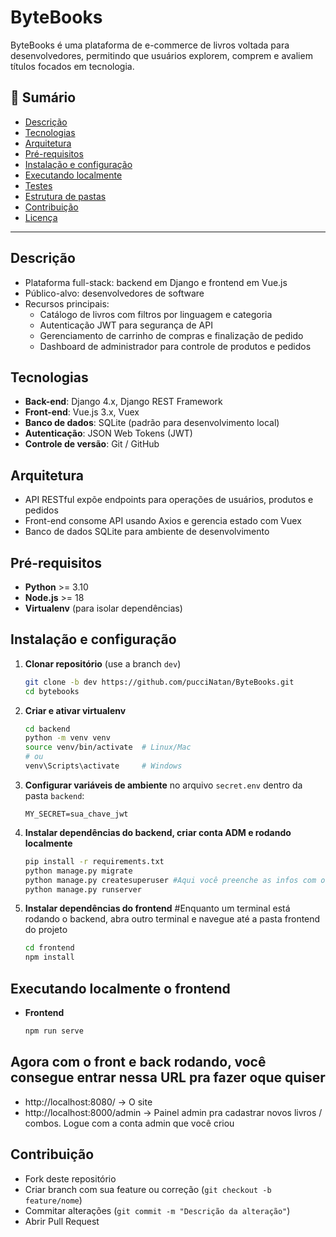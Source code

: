 # ByteBooks

ByteBooks é uma plataforma de e-commerce de livros voltada para desenvolvedores, permitindo que usuários explorem, comprem e avaliem títulos focados em tecnologia.

## 📝 Sumário
- [Descrição](#descrição)
- [Tecnologias](#tecnologias)
- [Arquitetura](#arquitetura)
- [Pré-requisitos](#pré-requisitos)
- [Instalação e configuração](#instalação-e-configuração)
- [Executando localmente](#executando-localmente)
- [Testes](#testes)
- [Estrutura de pastas](#estrutura-de-pastas)
- [Contribuição](#contribuição)
- [Licença](#licença)

---

## Descrição
- Plataforma full-stack: backend em Django e frontend em Vue.js
- Público-alvo: desenvolvedores de software
- Recursos principais:
  - Catálogo de livros com filtros por linguagem e categoria
  - Autenticação JWT para segurança de API
  - Gerenciamento de carrinho de compras e finalização de pedido
  - Dashboard de administrador para controle de produtos e pedidos

## Tecnologias
- **Back-end**: Django 4.x, Django REST Framework
- **Front-end**: Vue.js 3.x, Vuex
- **Banco de dados**: SQLite (padrão para desenvolvimento local)
- **Autenticação**: JSON Web Tokens (JWT)
- **Controle de versão**: Git / GitHub

## Arquitetura
- API RESTful expõe endpoints para operações de usuários, produtos e pedidos
- Front-end consome API usando Axios e gerencia estado com Vuex
- Banco de dados SQLite para ambiente de desenvolvimento

## Pré-requisitos
- **Python** >= 3.10
- **Node.js** >= 18
- **Virtualenv** (para isolar dependências)

## Instalação e configuração
1. **Clonar repositório** (use a branch `dev`)
   ```bash
   git clone -b dev https://github.com/pucciNatan/ByteBooks.git
   cd bytebooks
   ```
2. **Criar e ativar virtualenv**
   ```bash
   cd backend
   python -m venv venv
   source venv/bin/activate  # Linux/Mac
   # ou
   venv\Scripts\activate     # Windows
   ```
3. **Configurar variáveis de ambiente** no arquivo `secret.env` dentro da pasta `backend`:
   ```secret.env
   MY_SECRET=sua_chave_jwt
   ```
4. **Instalar dependências do backend, criar conta ADM e rodando localmente**
   ```bash
   pip install -r requirements.txt
   python manage.py migrate
   python manage.py createsuperuser #Aqui você preenche as infos com oque você quiser pra criar sua conta ADM
   python manage.py runserver
   ```
5. **Instalar dependências do frontend**
   #Enquanto um terminal está rodando o backend, abra outro terminal e navegue até a pasta frontend do projeto
   ```bash
   cd frontend
   npm install
   ```

## Executando localmente o frontend
- **Frontend**
  ```bash
  npm run serve
  ```

## Agora com o front e back rodando, você consegue entrar nessa URL pra fazer oque quiser
- http://localhost:8080/ -> O site
- http://localhost:8000/admin -> Painel admin pra cadastrar novos livros / combos. Logue com a conta admin que você criou 

## Contribuição
- Fork deste repositório
- Criar branch com sua feature ou correção (`git checkout -b feature/nome`)
- Commitar alterações (`git commit -m "Descrição da alteração"`)
- Abrir Pull Request

